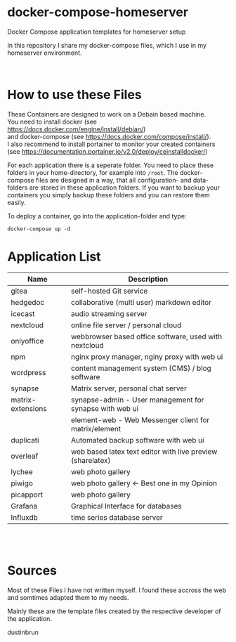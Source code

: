 # docker-compose-homeserver
Docker Compose application templates for homeserver setup

In this repository I share my docker-compose files, which I use in my homeserver environment.

<br>

# How to use these Files
These Containers are designed to work on a Debain based machine.
<br>You need to install docker (see https://docs.docker.com/engine/install/debian/) 
<br>and docker-compose (see https://docs.docker.com/compose/install/). 
<br>I also recommend to install portainer to monitor your created containers (see https://documentation.portainer.io/v2.0/deploy/ceinstalldocker/)

For each application there is a seperate folder.
You need to place these folders in your home-directory, for example into `/root`. The docker-compose files are designed in a way, that all configuration- and data-folders are stored in these application folders. If you want to backup your containers you simply backup these folders and you can restore them easily.

To deploy a container, go into the application-folder and type: 
```
docker-compose up -d
``` 


# Application List
| Name      | Description  |
| --------  | ------------ |
| gitea     | self-hosted Git service |
| hedgedoc  | collaborative (multi user) markdown editor |
| icecast   | audio streaming server |
| nextcloud | online file server / personal cloud |
| onlyoffice | webbrowser based office software, used with nextcloud 
| npm       | nginx proxy manager, nginy proxy with web ui |
| wordpress | content management system (CMS) / blog software |
| synapse   | Matrix server, personal chat server |
| matrix-extensions | synapse-admin - User management for synapse with web ui |
|                   | element-web - Web Messenger client for matrix/element |
| duplicati | Automated backup software with web ui |
| overleaf | web based latex text editor with live preview (sharelatex) |
| lychee | web photo gallery |
| piwigo | web photo gallery <- Best one in my Opinion |
| picapport | web photo gallery |
| Grafana | Graphical Interface for databases |
| Influxdb | time series database server |

<br><br>
# Sources
Most of these Files I have not written myself. I found these accross the web and somtimes adapted them to my needs. 

Mainly these are the template files created by the respective developer of the application. 

dustinbrun